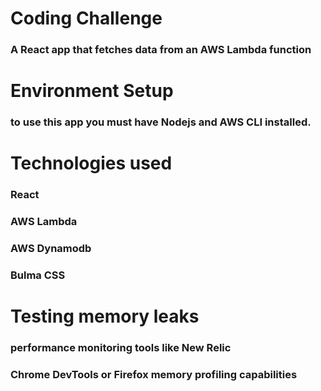 # Coding Challenge
###  A React app that fetches data from an AWS Lambda function

# Environment Setup
### to use this app you must have Nodejs and AWS CLI installed.

# Technologies used
### React
### AWS Lambda
### AWS Dynamodb
### Bulma CSS

# Testing memory leaks 
### performance monitoring tools like New Relic
### Chrome DevTools or Firefox memory profiling capabilities
